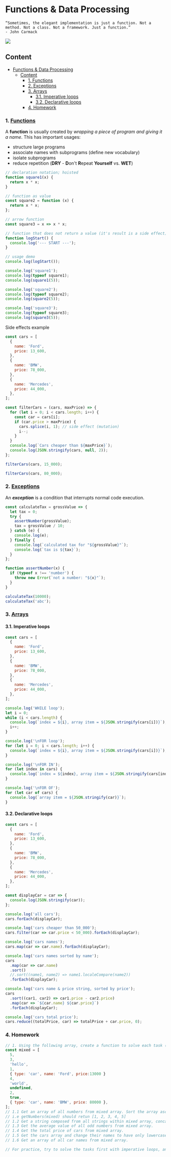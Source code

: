 # Functions & Data Processing

```text
“Sometimes, the elegant implementation is just a function. Not a method. Not a class. Not a framework. Just a function.”    
- John Carmack
```

![](../resource/image/js_try_catch.jpg)

## Content

- [Functions \& Data Processing](#functions--data-processing)
  - [Content](#content)
    - [1. Functions](#1-functions)
    - [2. Exceptions](#2-exceptions)
    - [3. Arrays](#3-arrays)
      - [3.1. Imperative loops](#31-imperative-loops)
      - [3.2. Declarative loops](#32-declarative-loops)
    - [4. Homework](#4-homework)

### 1. [Functions](https://developer.mozilla.org/en-US/docs/Web/JavaScript/Guide/Functions)

A **function** is usually created by _wrapping a piece of program and giving it a name_. This has important usages:

- structure large programs
- associate names with subprograms (define new vocabulary)
- isolate subprograms
- reduce repetition (**DRY** - **D**on't **R**epeat **Yourself** vs. **WET**)

```javascript
// declaration notation; hoisted
function square1(x) {
  return x * x;
}

// function as value
const square2 = function (x) {
  return x * x;
};

// arrow function
const square3 = x => x * x;

// function that does not return a value (it's result is a side effect)
function logStart() {
  console.log('--- START ---');
}

// usage demo
console.log(logStart());

console.log('square1');
console.log(typeof square1);
console.log(square1(5));

console.log('square2');
console.log(typeof square2);
console.log(square2(5));

console.log('square3');
console.log(typeof square3);
console.log(square3(5));
```

Side effects example

```javascript
const cars = [
  {
    name: 'Ford',
    price: 13_600,
  },
  {
    name: 'BMW',
    price: 78_000,
  },
  {
    name: 'Mercedes',
    price: 44_000,
  },
];

const filterCars = (cars, maxPrice) => {
  for (let i = 0; i < cars.length; i++) {
    const car = cars[i];
    if (car.price > maxPrice) {
      cars.splice(i, 1); // side effect (mutation)
      i--;
    }
  }
  console.log(`Cars cheaper than ${maxPrice}`);
  console.log(JSON.stringify(cars, null, 2));
};

filterCars(cars, 15_000);

filterCars(cars, 80_000);
```

### 2. [Exceptions](https://developer.mozilla.org/en-US/docs/Web/JavaScript/Reference/Global_Objects/Error)

An **_exception_** is a condition that interrupts normal code execution.

```javascript
const calculateTax = grossValue => {
  let tax = 0;
  try {
    assertNumber(grossValue);
    tax = grossValue / 10;
  } catch (e) {
    console.log(e);
  } finally {
    console.log(`calculated tax for "${grossValue}"`);
    console.log(`tax is ${tax}`);
  }
};

function assertNumber(x) {
  if (typeof x !== 'number') {
    throw new Error(`not a number: "${x}"`);
  }
}

calculateTax(10000);
calculateTax('abc');
```

### 3. [Arrays](https://developer.mozilla.org/en-US/docs/Web/JavaScript/Reference/Global_Objects/Array)

#### 3.1. Imperative loops

```javascript
const cars = [
  {
    name: 'Ford',
    price: 13_600,
  },
  {
    name: 'BMW',
    price: 78_000,
  },
  {
    name: 'Mercedes',
    price: 44_000,
  },
];

console.log('WHILE loop');
let i = 0;
while (i < cars.length) {
  console.log(`index = ${i}, array item = ${JSON.stringify(cars[i])}`);
  i++;
}

console.log('\nFOR loop');
for (let i = 0; i < cars.length; i++) {
  console.log(`index = ${i}, array item = ${JSON.stringify(cars[i])}`);
}

console.log('\nFOR IN');
for (let index in cars) {
  console.log(`index = ${index}, array item = ${JSON.stringify(cars[index])}`);
}

console.log('\nFOR OF');
for (let car of cars) {
  console.log(`array item = ${JSON.stringify(car)}`);
}
```

#### 3.2. Declarative loops

```javascript
const cars = [
  {
    name: 'Ford',
    price: 13_600,
  },
  {
    name: 'BMW',
    price: 78_000,
  },
  {
    name: 'Mercedes',
    price: 44_000,
  },
];

const displayCar = car => {
  console.log(JSON.stringify(car));
};

console.log('all cars');
cars.forEach(displayCar);

console.log('cars cheaper than 50_000');
cars.filter(car => car.price < 50_000).forEach(displayCar);

console.log('cars names');
cars.map(car => car.name).forEach(displayCar);

console.log('cars names sorted by name');
cars
  .map(car => car.name)
  .sort()
  //.sort((name1, name2) => name1.localeCompare(name2))
  .forEach(displayCar);

console.log('cars name & price string, sorted by price');
cars
  .sort((car1, car2) => car1.price - car2.price)
  .map(car => `${car.name} ${car.price}`)
  .forEach(displayCar);

console.log('cars total price');
cars.reduce((totalPrice, car) => totalPrice + car.price, 0);
```

### 4. Homework

```javascript
// 1. Using the following array, create a function to solve each task (the array must be passed to function as parameter), call the funtion to get the result and print it to console.
const mixed = [
  5,
  3,
  'hello',
  1,
  { type: 'car', name: 'Ford', price:13000 }
  4,
  'world',
  undefined,
  2,
  true,
  { type: 'car', name: 'BMW', price: 80000 },
];
// 1.1 Get an array of all numbers from mixed array. Sort the array ascending.
// i.e getNumbers(mixed) should retun [1, 2, 3, 4, 5]
// 1.2 Get a string composed from all strings within mixed array, concatenated by space.
// 1.3 Get the average value of all odd numbers from mixed array.
// 1.4 Get the total price of cars from mixed array.
// 1.5 Get the cars array and change their names to have only lowercase letters.
// 1.6 Get an array of all car names from mixed array.

// For practice, try to solve the tasks first with imperative loops, and next with declarative loops.
```
